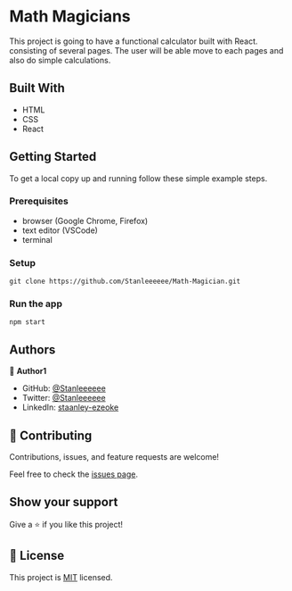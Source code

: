 # Math Magicians

This project is going to have a functional calculator built with React.  consisting of several pages. The user will be able move to each pages and also do simple calculations.

## Built With

- HTML
- CSS
- React

## Getting Started

To get a local copy up and running follow these simple example steps.

### Prerequisites

- browser (Google Chrome, Firefox)
- text editor (VSCode)
- terminal

### Setup

```
git clone https://github.com/Stanleeeeee/Math-Magician.git
```

### Run the app

```
npm start
```

## Authors

👤 **Author1**

- GitHub: [@Stanleeeeee](https://github.com/Stanleeeeee)
- Twitter: [@Stanleeeeee](https://twitter.com/Stanleeeeee)
- LinkedIn: [staanley-ezeoke](https://linkedin.com/in/staanley-ezeoke)

## 🤝 Contributing

Contributions, issues, and feature requests are welcome!

Feel free to check the [issues page](../../issues/).

## Show your support

Give a ⭐️ if you like this project!

## 📝 License

This project is [MIT](./MIT.md) licensed.
